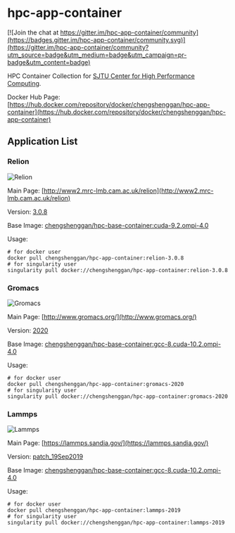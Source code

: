 # hpc-app-container

[![Join the chat at https://gitter.im/hpc-app-container/community](https://badges.gitter.im/hpc-app-container/community.svg)](https://gitter.im/hpc-app-container/community?utm_source=badge&utm_medium=badge&utm_campaign=pr-badge&utm_content=badge)

HPC Container Collection for [SJTU Center for High Performance Computing](https://docs.hpc.sjtu.edu.cn/).

Docker Hub Page: [https://hub.docker.com/repository/docker/chengshenggan/hpc-app-container](https://hub.docker.com/repository/docker/chengshenggan/hpc-app-container)

## Application List

### Relion

![Relion](https://github.com/Shenggan/hpc-app-container/workflows/Relion/badge.svg?branch=master)

Main Page: [http://www2.mrc-lmb.cam.ac.uk/relion](http://www2.mrc-lmb.cam.ac.uk/relion)

Version: [3.0.8](https://github.com/3dem/relion/releases/tag/3.0.8)

Base Image: [chengshenggan/hpc-base-container:cuda-9.2.ompi-4.0](https://github.com/Shenggan/hpc-base-container/blob/master/dgx2/cuda-9.2.openmpi-4.0.Dockerfile)

Usage:

```shell
# for docker user
docker pull chengshenggan/hpc-app-container:relion-3.0.8
# for singularity user
singularity pull docker://chengshenggan/hpc-app-container:relion-3.0.8
```

### Gromacs

![Gromacs](https://github.com/Shenggan/hpc-app-container/workflows/Gromacs/badge.svg?branch=master)

Main Page: [http://www.gromacs.org/](http://www.gromacs.org/)

Version: [2020](http://manual.gromacs.org/2020/download.html)

Base Image: [chengshenggan/hpc-base-container:gcc-8.cuda-10.2.ompi-4.0](https://github.com/Shenggan/hpc-base-container/blob/master/dgx2/gcc-8.cuda-10.2-openmpi4.0.Dockerfile)

Usage:

```shell
# for docker user
docker pull chengshenggan/hpc-app-container:gromacs-2020
# for singularity user
singularity pull docker://chengshenggan/hpc-app-container:gromacs-2020
```

### Lammps

![Lammps](https://github.com/Shenggan/hpc-app-container/workflows/Lammps/badge.svg?branch=master)

Main Page: [https://lammps.sandia.gov/](https://lammps.sandia.gov/)

Version: [patch_19Sep2019](https://github.com/lammps/lammps/releases/tag/patch_19Sep2019)

Base Image: [chengshenggan/hpc-base-container:gcc-8.cuda-10.2.ompi-4.0](https://github.com/Shenggan/hpc-base-container/blob/master/dgx2/gcc-8.cuda-10.2-openmpi4.0.Dockerfile)

Usage:

```shell
# for docker user
docker pull chengshenggan/hpc-app-container:lammps-2019
# for singularity user
singularity pull docker://chengshenggan/hpc-app-container:lammps-2019
```
